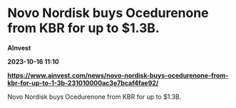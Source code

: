 # Novo Nordisk buys Ocedurenone from KBR for up to $1.3B.
**AInvest**

**2023-10-16 11:10**

**https://www.ainvest.com/news/novo-nordisk-buys-ocedurenone-from-kbr-for-up-to-1-3b-231010000ac3e7bcaf4fae92/**

Novo Nordisk buys Ocedurenone from KBR for up to $1.3B.